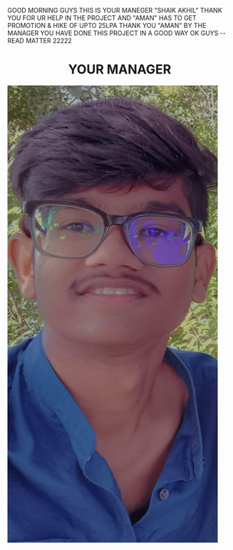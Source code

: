 GOOD MORNING GUYS THIS IS YOUR MANEGER "SHAIK AKHIL" 
THANK YOU FOR UR HELP IN THE PROJECT AND "AMAN" HAS TO GET PROMOTION & HIKE OF UPTO 25LPA 
THANK YOU "AMAN" BY THE MANAGER 
YOU HAVE DONE THIS PROJECT IN A GOOD WAY 
OK GUYS --READ MATTER 22222

<center><h1> YOUR MANAGER </h1> </center>

![image alt](https://github.com/AkhilShannu/BHAI-KA-KHEL/blob/main/AKHIL.jpeg?raw=true)
